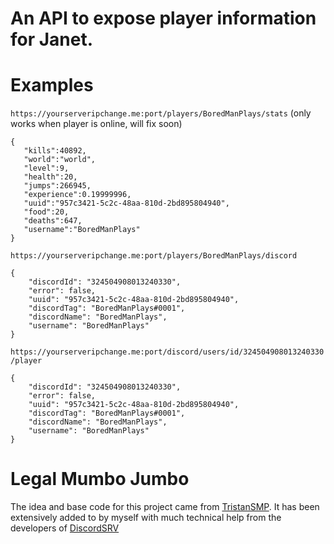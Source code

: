 # An API to expose player information for Janet.

# Examples

`https://yourserveripchange.me:port/players/BoredManPlays/stats` (only works when player is online, will fix soon)

```
{
   "kills":40892,
   "world":"world",
   "level":9,
   "health":20,
   "jumps":266945,
   "experience":0.19999996,
   "uuid":"957c3421-5c2c-48aa-810d-2bd895804940",
   "food":20,
   "deaths":647,
   "username":"BoredManPlays"
}
```

`https://yourserveripchange.me:port/players/BoredManPlays/discord`

```
{
	"discordId": "324504908013240330",
	"error": false,
	"uuid": "957c3421-5c2c-48aa-810d-2bd895804940",
	"discordTag": "BoredManPlays#0001",
	"discordName": "BoredManPlays",
	"username": "BoredManPlays"
}
```

`https://yourserveripchange.me:port/discord/users/id/324504908013240330/player`

```
{
	"discordId": "324504908013240330",
	"error": false,
	"uuid": "957c3421-5c2c-48aa-810d-2bd895804940",
	"discordTag": "BoredManPlays#0001",
	"discordName": "BoredManPlays",
	"username": "BoredManPlays"
}
```

# Legal Mumbo Jumbo
The idea and base code for this project came from [TristanSMP](https://github.com/twisttaan/TristanSMPAPI).
It has been extensively added to by myself with much technical help from the developers of [DiscordSRV](https://github.com/DiscordSRV/DiscordSRV/) 
